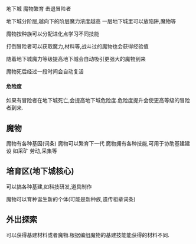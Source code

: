 地下城  魔物繁育  击退冒险者

地下城分阶层,越向下的阶层魔力浓度越高
一层地下城里可以放陷阱,魔物等

魔物按种族可以分配进化点学习不同技能

打倒冒险者可以获取魔力,材料等,战斗过的魔物也会获得经验值

随着地下城魔力等级提高地下城会自动吸引更强大的魔物到来

魔物死后经过一段时间会自动复活



#### 危险度
如果有冒险者在地下城死亡,会提高地下城危险度.危险度提升会使更高等级的冒险者到来.

## 魔物
魔物有各种基因(词条)
魔物可以繁育下一代
魔物拥有各种技能,可用于协助基建建设
如采矿 劳动,采集等


## 培育区(地下城核心)
可以搞各种基建,如科技研发,道具制作

魔物可以育种诞生新的个体(可能是新种族,遗传祖辈词条)

## 外出探索
可以获得基建材料或者魔物.根据编组魔物的基建技能能获得的材料不同.